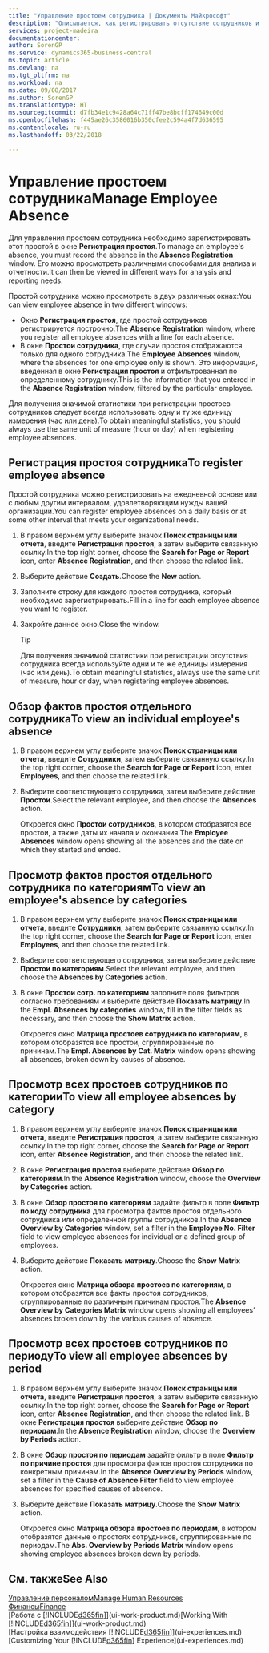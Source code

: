 ```yaml
---
title: "Управление простоем сотрудника | Документы Майкрософт"
description: "Описывается, как регистрировать отсутствие сотрудников и анализировать статистику отсутствия."
services: project-madeira
documentationcenter: 
author: SorenGP
ms.service: dynamics365-business-central
ms.topic: article
ms.devlang: na
ms.tgt_pltfrm: na
ms.workload: na
ms.date: 09/08/2017
ms.author: SorenGP
ms.translationtype: HT
ms.sourcegitcommit: d7fb34e1c9428a64c71ff47be8bcff174649c00d
ms.openlocfilehash: f445ae26c3586016b350cfee2c594a4f7d636595
ms.contentlocale: ru-ru
ms.lasthandoff: 03/22/2018

---
```

# <a name="manage-employee-absence"></a><span data-ttu-id="d9b2b-103">Управление простоем сотрудника</span><span class="sxs-lookup"><span data-stu-id="d9b2b-103">Manage Employee Absence</span></span>
<span data-ttu-id="d9b2b-104">Для управления простоем сотрудника необходимо зарегистрировать этот простой в окне **Регистрация простоя**.</span><span class="sxs-lookup"><span data-stu-id="d9b2b-104">To manage an employee's absence, you must record the absence in the **Absence Registration** window.</span></span> <span data-ttu-id="d9b2b-105">Его можно просмотреть различными способами для анализа и отчетности.</span><span class="sxs-lookup"><span data-stu-id="d9b2b-105">It can then be viewed in different ways for analysis and reporting needs.</span></span>

<span data-ttu-id="d9b2b-106">Простой сотрудника можно просмотреть в двух различных окнах:</span><span class="sxs-lookup"><span data-stu-id="d9b2b-106">You can view employee absence in two different windows:</span></span>

* <span data-ttu-id="d9b2b-107">Окно **Регистрация простоя**, где простой сотрудников регистрируется построчно.</span><span class="sxs-lookup"><span data-stu-id="d9b2b-107">The **Absence Registration** window, where you register all employee absences with a line for each absence.</span></span>
* <span data-ttu-id="d9b2b-108">В окне **Простои сотрудника**, где случаи простоя отображаются только для одного сотрудника.</span><span class="sxs-lookup"><span data-stu-id="d9b2b-108">The **Employee Absences** window, where the absences for one employee only is shown.</span></span> <span data-ttu-id="d9b2b-109">Это информация, введенная в окне **Регистрация простоя** и отфильтрованная по определенному сотруднику.</span><span class="sxs-lookup"><span data-stu-id="d9b2b-109">This is the information that you entered in the **Absence Registration** window, filtered by the particular employee.</span></span>

<span data-ttu-id="d9b2b-110">Для получения значимой статистики при регистрации простоев сотрудников следует всегда использовать одну и ту же единицу измерения (час или день).</span><span class="sxs-lookup"><span data-stu-id="d9b2b-110">To obtain meaningful statistics, you should always use the same unit of measure (hour or day) when registering employee absences.</span></span>

## <a name="to-register-employee-absence"></a><span data-ttu-id="d9b2b-111">Регистрация простоя сотрудника</span><span class="sxs-lookup"><span data-stu-id="d9b2b-111">To register employee absence</span></span>
<span data-ttu-id="d9b2b-112">Простой сотрудника можно регистрировать на ежедневной основе или с любым другим интервалом, удовлетворяющим нужды вашей организации.</span><span class="sxs-lookup"><span data-stu-id="d9b2b-112">You can register employee absences on a daily basis or at some other interval that meets your organizational needs.</span></span>

1. <span data-ttu-id="d9b2b-113">В правом верхнем углу выберите значок **Поиск страницы или отчета**, введите **Регистрация простоя**, а затем выберите связанную ссылку.</span><span class="sxs-lookup"><span data-stu-id="d9b2b-113">In the top right corner, choose the **Search for Page or Report** icon, enter **Absence Registration**, and then choose the related link.</span></span>
2. <span data-ttu-id="d9b2b-114">Выберите действие **Создать**.</span><span class="sxs-lookup"><span data-stu-id="d9b2b-114">Choose the **New** action.</span></span>
3. <span data-ttu-id="d9b2b-115">Заполните строку для каждого простоя сотрудника, который необходимо зарегистрировать.</span><span class="sxs-lookup"><span data-stu-id="d9b2b-115">Fill in a line for each employee absence you want to register.</span></span>
4. <span data-ttu-id="d9b2b-116">Закройте данное окно.</span><span class="sxs-lookup"><span data-stu-id="d9b2b-116">Close the window.</span></span>

    > [!Tip]
    > <span data-ttu-id="d9b2b-117">Для получения значимой статистики при регистрации отсутствия сотрудника всегда используйте одни и те же единицы измерения (час или день).</span><span class="sxs-lookup"><span data-stu-id="d9b2b-117">To obtain meaningful statistics, always use the same unit of measure, hour or day, when registering employee absences.</span></span>

## <a name="to-view-an-individual-employees-absence"></a><span data-ttu-id="d9b2b-118">Обзор фактов простоя отдельного сотрудника</span><span class="sxs-lookup"><span data-stu-id="d9b2b-118">To view an individual employee's absence</span></span>
1. <span data-ttu-id="d9b2b-119">В правом верхнем углу выберите значок **Поиск страницы или отчета**, введите **Сотрудники**, затем выберите связанную ссылку.</span><span class="sxs-lookup"><span data-stu-id="d9b2b-119">In the top right corner, choose the **Search for Page or Report** icon, enter **Employees**, and then choose the related link.</span></span>
2. <span data-ttu-id="d9b2b-120">Выберите соответствующего сотрудника, затем выберите действие **Простои**.</span><span class="sxs-lookup"><span data-stu-id="d9b2b-120">Select the relevant employee, and then choose the **Absences** action.</span></span>

    <span data-ttu-id="d9b2b-121">Откроется окно **Простои сотрудников**, в котором отобразятся все простои, а также даты их начала и окончания.</span><span class="sxs-lookup"><span data-stu-id="d9b2b-121">The **Employee Absences** window opens showing all the absences and the date on which they started and ended.</span></span>

## <a name="to-view-an-employees-absence-by-categories"></a><span data-ttu-id="d9b2b-122">Просмотр фактов простоя отдельного сотрудника по категориям</span><span class="sxs-lookup"><span data-stu-id="d9b2b-122">To view an employee's absence by categories</span></span>
1. <span data-ttu-id="d9b2b-123">В правом верхнем углу выберите значок **Поиск страницы или отчета**, введите **Сотрудники**, затем выберите связанную ссылку.</span><span class="sxs-lookup"><span data-stu-id="d9b2b-123">In the top right corner, choose the **Search for Page or Report** icon, enter **Employees**, and then choose the related link.</span></span>
2. <span data-ttu-id="d9b2b-124">Выберите соответствующего сотрудника, затем выберите действие **Простои по категориям**.</span><span class="sxs-lookup"><span data-stu-id="d9b2b-124">Select the relevant employee, and then choose the **Absences by Categories** action.</span></span>
3. <span data-ttu-id="d9b2b-125">В окне **Простои сотр. по категориям** заполните поля фильтров согласно требованиям и выберите действие **Показать матрицу**.</span><span class="sxs-lookup"><span data-stu-id="d9b2b-125">In the **Empl. Absences by categories** window, fill in the filter fields as necessary, and then choose the **Show Matrix** action.</span></span>

    <span data-ttu-id="d9b2b-126">Откроется окно **Матрица простоев сотрудника по категориям**, в котором отобразятся все простои, сгруппированные по причинам.</span><span class="sxs-lookup"><span data-stu-id="d9b2b-126">The **Empl. Absences by Cat. Matrix** window opens showing all absences, broken down by causes of absence.</span></span>

## <a name="to-view-all-employee-absences-by-category"></a><span data-ttu-id="d9b2b-127">Просмотр всех простоев сотрудников по категории</span><span class="sxs-lookup"><span data-stu-id="d9b2b-127">To view all employee absences by category</span></span>
1. <span data-ttu-id="d9b2b-128">В правом верхнем углу выберите значок **Поиск страницы или отчета**, введите **Регистрация простоя**, а затем выберите связанную ссылку.</span><span class="sxs-lookup"><span data-stu-id="d9b2b-128">In the top right corner, choose the **Search for Page or Report** icon, enter **Absence Registration**, and then choose the related link.</span></span>
2. <span data-ttu-id="d9b2b-129">В окне **Регистрация простоя** выберите действие **Обзор по категориям**.</span><span class="sxs-lookup"><span data-stu-id="d9b2b-129">In the **Absence Registration** window, choose the **Overview by Categories** action.</span></span>
3. <span data-ttu-id="d9b2b-130">В окне **Обзор простоя по категориям** задайте фильтр в поле **Фильтр по коду сотрудника** для просмотра фактов простоя отдельного сотрудника или определенной группы сотрудников.</span><span class="sxs-lookup"><span data-stu-id="d9b2b-130">In the **Absence Overview by Categories** window, set a filter in the **Employee No. Filter** field to view employee absences for individual or a defined group of employees.</span></span>
4. <span data-ttu-id="d9b2b-131">Выберите действие **Показать матрицу**.</span><span class="sxs-lookup"><span data-stu-id="d9b2b-131">Choose the **Show Matrix** action.</span></span>

    <span data-ttu-id="d9b2b-132">Откроется окно **Матрица обзора простоев по категориям**, в котором отобразятся все факты простоя сотрудников, сгруппированные по различным причинам простоя.</span><span class="sxs-lookup"><span data-stu-id="d9b2b-132">The **Absence Overview by Categories Matrix** window opens showing all employees’ absences broken down by the various causes of absence.</span></span>

## <a name="to-view-all-employee-absences-by-period"></a><span data-ttu-id="d9b2b-133">Просмотр всех простоев сотрудников по периоду</span><span class="sxs-lookup"><span data-stu-id="d9b2b-133">To view all employee absences by period</span></span>
1. <span data-ttu-id="d9b2b-134">В правом верхнем углу выберите значок **Поиск страницы или отчета**, введите **Регистрация простоя**, а затем выберите связанную ссылку.</span><span class="sxs-lookup"><span data-stu-id="d9b2b-134">In the top right corner, choose the **Search for Page or Report** icon, enter **Absence Registration**, and then choose the related link.</span></span>
   <span data-ttu-id="d9b2b-135">В окне **Регистрация простоя** выберите действие **Обзор по периодам**.</span><span class="sxs-lookup"><span data-stu-id="d9b2b-135">In the **Absence Registration** window, choose the **Overview by Periods** action.</span></span>
2. <span data-ttu-id="d9b2b-136">В окне **Обзор простоя по периодам** задайте фильтр в поле **Фильтр по причине простоя** для просмотра фактов простоя сотрудника по конкретным причинам.</span><span class="sxs-lookup"><span data-stu-id="d9b2b-136">In the **Absence Overview by Periods** window, set a filter in the **Cause of Absence Filter** field to view employee absences for specified causes of absence.</span></span>
3. <span data-ttu-id="d9b2b-137">Выберите действие **Показать матрицу**.</span><span class="sxs-lookup"><span data-stu-id="d9b2b-137">Choose the **Show Matrix** action.</span></span>

    <span data-ttu-id="d9b2b-138">Откроется окно **Матрица обзора простоев по периодам**, в котором отобразятся данные о простоях сотрудников, сгруппированные по периодам.</span><span class="sxs-lookup"><span data-stu-id="d9b2b-138">The **Abs. Overview by Periods Matrix** window opens showing employee absences broken down by periods.</span></span>

## <a name="see-also"></a><span data-ttu-id="d9b2b-139">См. также</span><span class="sxs-lookup"><span data-stu-id="d9b2b-139">See Also</span></span>
[<span data-ttu-id="d9b2b-140">Управление персоналом</span><span class="sxs-lookup"><span data-stu-id="d9b2b-140">Manage Human Resources</span></span>](hr-manage-human-resources.md)  
[<span data-ttu-id="d9b2b-141">Финансы</span><span class="sxs-lookup"><span data-stu-id="d9b2b-141">Finance</span></span>](finance.md)  
<span data-ttu-id="d9b2b-142">[Работа с [!INCLUDE[d365fin](includes/d365fin_md.md)]](ui-work-product.md)</span><span class="sxs-lookup"><span data-stu-id="d9b2b-142">[Working With [!INCLUDE[d365fin](includes/d365fin_md.md)]](ui-work-product.md)</span></span>  
<span data-ttu-id="d9b2b-143">[Настройка взаимодействия [!INCLUDE[d365fin](includes/d365fin_md.md)]](ui-experiences.md)</span><span class="sxs-lookup"><span data-stu-id="d9b2b-143">[Customizing Your [!INCLUDE[d365fin](includes/d365fin_md.md)] Experience](ui-experiences.md)</span></span>

